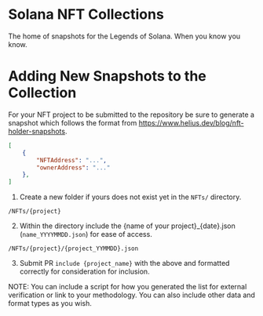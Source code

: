 # Solana NFT Collections
The home of snapshots for the Legends of Solana. When you know you know.

# Adding New Snapshots to the Collection
For your NFT project to be submitted to the repository be sure to generate a snapshot which follows the format from https://www.helius.dev/blog/nft-holder-snapshots.

```json
[
    {
        "NFTAddress": "...",
        "ownerAddress": "..."
    },
]
```

1. Create a new folder if yours does not exist yet in the `NFTs/` directory.

```
/NFTs/{project}
```

2. Within the directory include the {name of your project}_{date}.json (`name_YYYYMMDD.json`) for ease of access.

```
/NFTs/{project}/{project_YYMMDD}.json
```

3. Submit PR `include {project_name}` with the above and formatted correctly for consideration for inclusion.

NOTE: You can include a script for how you generated the list for external verification or link to your methodology. You can also include other data and format types as you wish.
